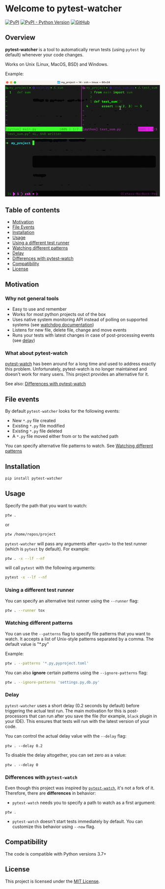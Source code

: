 # Welcome to pytest-watcher

[![PyPI](https://img.shields.io/pypi/v/pytest-watcher)](https://pypi.org/project/pytest-watcher/)
[![PyPI - Python Version](https://img.shields.io/pypi/pyversions/pytest-watcher)](https://pypi.org/project/pytest-watcher/)
[![GitHub](https://img.shields.io/github/license/olzhasar/pytest-watcher)](https://github.com/olzhasar/pytest-watcher/blob/master/LICENSE)

## Overview

**pytest-watcher** is a tool to automatically rerun tests (using `pytest` by default) whenever your code changes.

Works on Unix (Linux, MacOS, BSD) and Windows.

Example:

![Preview](preview.gif)

## Table of contents

- [Motivation](#motivation)
- [File Events](#file-events)
- [Installation](#installation)
- [Usage](#usage)
- [Using a different test runner](#using-a-different-test-runner)
- [Watching different patterns](#watching-different-patterns)
- [Delay](#delay)
- [Differences with pytest-watch](#differences-with-pytest-watch)
- [Compatibility](#compatibility)
- [License](#license)

## Motivation

### Why not general tools

- Easy to use and remember
- Works for most python projects out of the box
- Uses native system monitoring API instead of polling on supported systems (see [watchdog documentation](https://python-watchdog.readthedocs.io/en/stable/installation.html#supported-platforms-and-caveats))
- Listens for new file, delete file, change and move events
- Runs your tests with latest changes in case of post-processing events (see [delay](#delay))

### What about pytest-watch

[pytest-watch](https://github.com/joeyespo/pytest-watch) has been around for a long time and used to address exactly this problem. Unfortunately, pytest-watch is no longer maintained and doesn't work for many users. This project provides an alternative for it.

See also: [Differences with pytest-watch](#differences-with-pytest-watch)

## File events

By default `pytest-watcher` looks for the following events:

- New `*.py` file created
- Existing `*.py` file modified
- Existing `*.py` file deleted
- A `*.py` file moved either from or to the watched path

You can specify alternative file patterns to watch. See [Watching different patterns](#watching-different-patterns)

## Installation

```sh
pip install pytest-watcher
```

## Usage

Specify the path that you want to watch:

```sh
ptw .
```

or

```sh
ptw /home/repos/project
```

`pytest-watcher` will pass any arguments after `<path>` to the test runner (which is `pytest` by default). For example:

```sh
ptw . -x --lf --nf
```

will call `pytest` with the following arguments:

```sh
pytest -x --lf --nf
```

### Using a different test runner

You can specify an alternative test runner using the `--runner` flag:

```sh
ptw . --runner tox
```

### Watching different patterns

You can use the `--patterns` flag to specify file patterns that you want to watch. It accepts a list of Unix-style patterns separated by a comma. The default value is "\*.py"

Example:

```sh
ptw . --patterns '*.py,pyproject.toml'
```

You can also **ignore** certain patterns using the `--ignore-patterns` flag:

```sh
ptw . --ignore-patterns 'settings.py,db.py'
```

### Delay

`pytest-watcher` uses a short delay (0.2 seconds by default) before triggering the actual test run. The main motivation for this is post-processors that can run after you save the file (for example, `black` plugin in your IDE). This ensures that tests will run with the latest version of your code.

You can control the actual delay value with the `--delay` flag:

`ptw . --delay 0.2`

To disable the delay altogether, you can set zero as a value:

`ptw . --delay 0`

### Differences with `pytest-watch`

Even though this project was inspired by [`pytest-watch`](https://github.com/joeyespo/pytest-watch), it's not a fork of it. Therefore, there are **differences** in behavior:

- `pytest-watch` needs you to specify a path to watch as a first argument:

```
ptw .
```

- `pytest-watch` doesn't start tests immediately by default. You can customize this behavior using `--now` flag.

## Compatibility

The code is compatible with Python versions 3.7+

## License

This project is licensed under the [MIT License](LICENSE).
